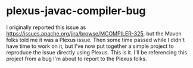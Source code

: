 # plexus-javac-compiler-bug

I originally reported this issue as https://issues.apache.org/jira/browse/MCOMPILER-325, but the Maven folks told me it was a Plexus issue. Then some time passed while I didn't have time to work on it, but I've now put together a simple project to reproduce the issue directly using Plexus. This is it. I'll be referencing this project from a bug I'm about to report to the Plexus folks.

